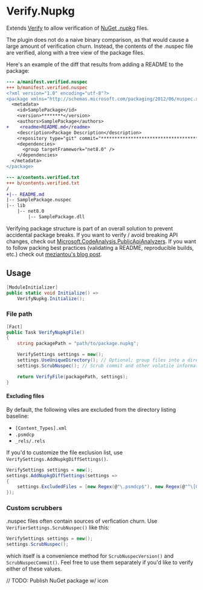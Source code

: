 # Verify.Nupkg

Extends [Verify](https://github.com/VerifyTests/Verify) to allow verification of [NuGet .nupkg](https://learn.microsoft.com/en-us/nuget/what-is-nuget) files.

The plugin does not do a naive binary comparison, as that would cause a large amount of verification churn. Instead,
the contents of the .nuspec file are verified, along with a tree view of the package files.

Here's an example of the diff that results from adding a README to the package:

```diff
--- a/manifest.verified.nuspec
+++ b/manifest.verified.nuspec
<?xml version="1.0" encoding="utf-8"?>
<package xmlns="http://schemas.microsoft.com/packaging/2012/06/nuspec.xsd">
  <metadata>
    <id>SamplePackage</id>
    <version>********</version>
    <authors>SamplePackage</authors>
+    <readme>README.md</readme>
    <description>Package Description</description>
    <repository type="git" commit="****************************************" />
    <dependencies>
      <group targetFramework="net8.0" />
    </dependencies>
  </metadata>
</package>

--- a/contents.verified.txt
+++ b/contents.verified.txt
/
+|-- README.md
|-- SamplePackage.nuspec
|-- lib
    |-- net8.0
        |-- SamplePackage.dll
```

Verifying package structure is part of an overall solution to prevent accidental package breaks. If you want to verify /
avoid breaking API changes, check out [Microsoft.CodeAnalysis.PublicApiAnalyzers](https://github.com/dotnet/roslyn-analyzers?tab=readme-ov-file#microsoftcodeanalysispublicapianalyzers).
If you want to follow packing best practices (validating a README, reproducible builds, etc.) check out
[meziantou's blog post](https://www.meziantou.net/ensuring-best-practices-for-nuget-packages.htm).

## Usage

```csharp
[ModuleInitializer]
public static void Initialize() =>
    VerifyNupkg.Initialize();
```

### File path

```csharp
[Fact]
public Task VerifyNupkgFile()
{
    string packagePath = "path/to/package.nupkg";

    VerifySettings settings = new();
    settings.UseUniqueDirectory(); // Optional; group files into a directory
    settings.ScrubNuspec(); // Scrub commit and other volatile information from nuspec

    return VerifyFile(packagePath, settings);
}
```

#### Excluding files

By default, the following viles are excluded from the directory listing baseline:
- `[Content_Types].xml`
- `.psmdcp`
- `_rels/.rels`

If you'd to customize the file exclusion list, use `VerifySettings.AddNupkgDiffSettings()`.

```csharp
VerifySettings settings = new();
settings.AddNupkgDiffSettings(settings =>
{
    settings.ExcludedFiles = [new Regex(@"\.psmdcp$"), new Regex(@"^\[Content_Types\].xml$")];
});
```

### Custom scrubbers

.nuspec files often contain sources of verfication churn. Use `VerifierSettings.ScrubNuspec()` like this:

```csharp
VerifySettings settings = new();
settings.ScrubNuspec();
```

which itself is a convenience method for `ScrubNuspecVersion()` and `ScrubNuspecCommit()`. Feel free to use them
separately if you'd like to verify either of these values.

// TODO: Publish NuGet package w/ icon
